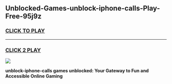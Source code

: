 
## Unblocked-Games-unblock-iphone-calls-Play-Free-95j9z
<h3>
<a href="https://premium76.site?title=unblock-iphone-calls&ref=10A">CLICK TO PLAY</a></h3>
<hr>

<h3>
<a href="https://premium76.site?title=unblock-iphone-calls&ref=10A">CLICK 2 PLAY</a>
  
</h3>

<a href="https://premium76.site?title=unblock-iphone-calls&ref=10A"><img src="https://clearcache.store/games.png"></a>


**unblock-iphone-calls games unblocked: Your Gateway to Fun and Accessible Online Gaming**
